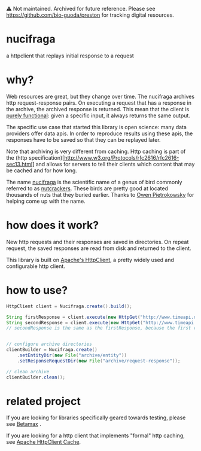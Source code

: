 :warning: Not maintained. Archived for future reference. Please see https://github.com/bio-guoda/preston for tracking digital resources.

# nucifraga
a httpclient that replays initial response to a request

# why?
Web resources are great, but they change over time. The nucifraga archives http request-response pairs.
On executing a request that has a response in the archive, the archived response is returned. This mean that
the client is [purely functional](http://en.wikipedia.org/wiki/Purely_functional): given a specific input, it always
returns the same output.

The specific use case that started this library is open science: many data providers offer data apis. In order to
reproduce results using these apis, the responses have to be saved so that they can be replayed later.

Note that archiving is very different from caching. Http caching is part of the (http specification)[http://www.w3.org/Protocols/rfc2616/rfc2616-sec13.html]
and allows for servers to tell their clients which content that may be cached and for how long.

The name [nucifraga](http://eol.org/pages/92861/overview) is the scientific name of a genus of bird commonly referred to as [nutcrackers](http://eol.org/pages/92861/overview). These birds are pretty good at located thousands of nuts that they buried earlier. Thanks to [Owen Pietrokowsky](http://rightbrainscience.wordpress.com) for helping come up with the name.

# how does it work?
New http requests and their responses are saved in directories. On repeat request, the saved responses are read from disk and returned to the client.

This library is built on [Apache's HttpClient](http://hc.apache.org/httpcomponents-client-ga/), a pretty widely used and configurable http client.

# how to use?

```java
HttpClient client = Nucifraga.create().build();

String firstResponse = client.execute(new HttpGet("http://www.timeapi.org/utc/now"), new BasicResponseHandler());
String secondResponse = client.execute(new HttpGet("http://www.timeapi.org/utc/now"), new BasicResponseHandler());
// secondResponse is the same as the firstResponse, because the first response is used for same following request


// configure archive directories
clientBuilder = Nucifraga.create()
    .setEntityDir(new File("archive/entity"))
    .setResponseRequestDir(new File("archive/request-response"));

// clean archive
clientBuilder.clean();
```

# related project
If you are looking for libraries specifically geared towards testing, please see [Betamax](https://github.com/robfletcher/betamax) .

If you are looking for a http client that implements "formal" http caching, see [Apache HttpClient Cache](http://hc.apache.org/httpcomponents-client-ga/tutorial/html/caching.html).
